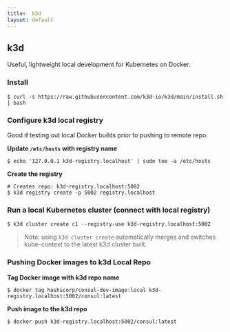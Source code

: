 ```yaml
---
title:  k3d
layout: default
---
```


## k3d

Useful, lightweight local development for Kubernetes on Docker.

### Install

```shell
$ curl -s https://raw.githubusercontent.com/k3d-io/k3d/main/install.sh | bash
```


### Configure k3d local registry

Good if testing out local Docker builds prior to pushing to remote repo.

**Update `/etc/hosts` with registry name**

```shell
$ echo '127.0.0.1 k3d-registry.localhost' | sudo tee -a /etc/hosts
```

**Create the registry**

```shell
# Creates repo: k3d-registry.localhost:5002
$ k3d registry create -p 5002 registry.localhost
```

### Run a local Kubernetes cluster (connect with local registry)

```shell
$ k3d cluster create c1 --registry-use k3d-registry.localhost:5002
```

> Note: using `k3d cluster create` automatically merges and switches kube-context to the latest k3d cluster built.


### Pushing Docker images to k3d Local Repo

**Tag Docker image with k3d repo name**

```shell
$ docker tag hashicorp/consul-dev-image:local k3d-registry.localhost:5002/consul:latest
```

**Push image to the k3d repo**

```shell
$ docker push k3d-registry.localhost:5002/consul:latest
```